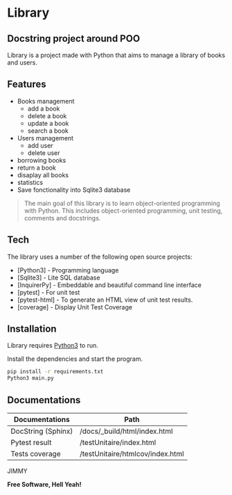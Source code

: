 # Library
## Docstring project around POO


Library is a project made with Python that aims to manage a library of books and users.

## Features

- Books management
    - add a book
    - delete a book
    - update a book
    - search a book
- Users management
    - add user
    - delete user
- borrowing books
- return a book
- disaplay all books
- statistics
- Save fonctionality into Sqlite3 database

> The main goal of this library is to learn object-oriented programming with Python.
> This includes object-oriented programming, unit testing, comments and docstrings.

## Tech

The library uses a number of the following open source projects:

- [Python3] - Programming language
- [Sqlite3] - Lite SQL database
- [InquirerPy] - Embeddable and beautiful command line interface
- [pytest] - For unit test
- [pytest-html] - To generate an HTML view of unit test results.
- [coverage] - Display Unit Test Coverage

## Installation

Library requires [Python3](https://www.python.org/) to run.

Install the dependencies and start the program.

```sh
pip install -r requirements.txt
Python3 main.py
```

## Documentations

| Documentations     | Path                             |
|--------------------|----------------------------------|
| DocString (Sphinx) | /docs/_build/html/index.html     |
| Pytest result      | /testUnitaire/index.html         |
| Tests coverage     | /testUnitaire/htmlcov/index.html |


JIMMY

**Free Software, Hell Yeah!**